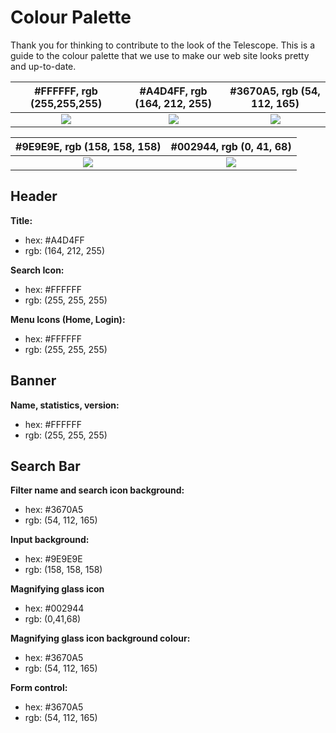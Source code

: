 # Colour Palette

Thank you for thinking to contribute to the look of the Telescope. This is a guide to the colour palette that we use to make our web site looks pretty and up-to-date.

|    #FFFFFF, rgb (255,255,255)     |   #A4D4FF, rgb (164, 212, 255)    |    #3670A5, rgb (54, 112, 165)    |
| :-------------------------------: | :-------------------------------: | :-------------------------------: |
| ![](./images/#FFFFFF.png=100x100) | ![](./images/#A4D4FF.png=100x100) | ![](./images/#3670A5.png=100x100) |

|   #9E9E9E, rgb (158, 158, 158)    |     #002944, rgb (0, 41, 68)      |
| :-------------------------------: | :-------------------------------: |
| ![](./images/#9E9E9E.png=100x100) | ![](./images/#002944.png=100x100) |

## Header

**Title:**

- hex: #A4D4FF
- rgb: (164, 212, 255)

**Search Icon:**

- hex: #FFFFFF
- rgb: (255, 255, 255)

**Menu Icons (Home, Login):**

- hex: #FFFFFF
- rgb: (255, 255, 255)

## Banner

**Name, statistics, version:**

- hex: #FFFFFF
- rgb: (255, 255, 255)

## Search Bar

**Filter name and search icon background:**

- hex: #3670A5
- rgb: (54, 112, 165)

**Input background:**

- hex: #9E9E9E
- rgb: (158, 158, 158)

**Magnifying glass icon**

- hex: #002944
- rgb: (0,41,68)

**Magnifying glass icon background colour:**

- hex: #3670A5
- rgb: (54, 112, 165)

**Form control:**

- hex: #3670A5
- rgb: (54, 112, 165)
